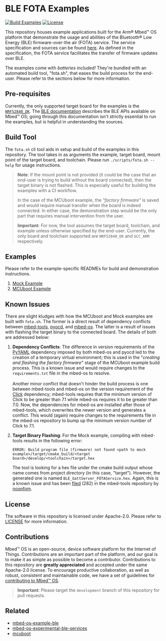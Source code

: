 # BLE FOTA Examples

[![Build Examples](https://github.com/ARMmbed/mbed-os-example-ble-fota/actions/workflows/build-examples.yml/badge.svg?branch=main)](https://github.com/ARMmbed/mbed-os-example-ble-fota/actions/workflows/build-examples.yml)
[![License](https://img.shields.io/badge/License-Apache%202.0-blue.svg)](https://opensource.org/licenses/Apache-2.0)

This repository houses example applications built for the Arm® Mbed™ OS platform that demonstrate the usage and abilities of the Bluetooth® Low Energy (BLE) firmware-over-the air (FOTA) service. The service specification and sources can be found [here](https://github.com/ARMmbed/mbed-os-experimental-ble-services/tree/fota-service-github-ci/services/FOTA). As defined in the specification, the FOTA service facilitates the transfer of firmware updates over BLE.

The examples come with _batteries included!_ They're bundled with an automated build tool, "fota.sh", that eases the build process for the end-user. Please refer to the sections below for more information.

## Pre-requisites
Currently, the only supported target board for the examples is the [`NRF52840_DK`](https://os.mbed.com/platforms/Nordic-nRF52840-DK/). The [BLE documentation](https://os.mbed.com/docs/mbed-os/v6.12/apis/ble.html) describes the BLE APIs available on Mbed™ OS; going through this documentation isn't strictly essential to run the examples, but is helpful in understanding the sources.

## Build Tool
The `fota.sh` cli tool aids in setup and build of the examples in this repository. The tool takes in as arguments the example, target board, mount point of the target board, and toolchain. Please run `./scripts/fota.sh --help` for usage instructions.

> **Note**: If the mount point is not provided (it could be the case that an end-user is trying to build without the board connected), then the target binary is not flashed. This is especially useful for building the examples with a CI workflow.
>
> In the case of the MCUboot example, the _"factory firmware"_ is saved and would require manual transfer when the board is indeed connected. In either case, the demonstration step would be the only part that requires manual intervention from the user.
>
> **Important**: For now, the tool assumes the target board, toolchain, and example unless otherwise specified by the end-user. Currently, the only board and toolchain supported are `NRF52840_DK` and `GCC_ARM` respectively.

## Examples

Please refer to the example-specific READMEs for build and demonstration instructions.
1. [Mock Example](Mock)
2. [MCUboot Example](MCUboot)

## Known Issues
There are slight kludges with how the MCUboot and Mock examples are built with `fota.sh`. The former is a direct result of dependency conflicts between [mbed-tools](https://github.com/ARMmbed/mbed-tools), [pyocd](https://github.com/pyocd/pyOCD), and [mbed-os](https://github.com/ARMmbed/mbed-os). The latter is a result of issues with flashing the target binary to the connected board. The details of both are addressed below:

1. **Dependency Conflicts**: The difference in version requirements of the [PyYAML](https://pyyaml.org) dependency imposed by both mbed-os and pyocd led to the creation of a temporary virtual environment; this is used in the "_creating and flashing the factory firmware_" stage of the MCUboot example build process. This is a known issue and would require changes to the `requirements.txt` file in the mbed-os to resolve.\
   \
   Another minor conflict that doesn't hinder the build process is one between mbed-tools and mbed-os on the version requirement of the [Click](https://click.palletsprojects.com/en/8.0.x/) dependency; mbed-tools requires that the minimum version of Click to be greater than 7.1 while mbed-os requires it to be greater than 7.0. Now, the dependencies for mbed-os are installed after those of mbed-tools, which overwrites the newer version and generates a conflict. This would (again) require changes to the requirements file in the mbed-os repository to bump up the minimum version number of Click to 7.1.

2. **Target Binary Flashing**: For the Mock example, compiling with mbed-tools results in the following error:
    ```
    ERROR: Build program file (firmware) not found <path to mock example>/target/cmake_build/<target board>/develop/<toolchain>/target.hex
    ``` 
   The tool is looking for a hex file under the cmake build output whose name comes from project directory (in this case, "target"). However, the generated one is named `BLE_GattServer_FOTAService.hex`. Again, this is a known issue and has been [filed](https://github.com/ARMmbed/mbed-tools/issues/282) (282) in the mbed-tools repository by [noonfom](https://github.com/noonfom).

## License
The software in this repository is licensed under Apache-2.0. Please refer to [LICENSE](LICENSE) for more information. 

## Contributions
Mbed™ OS is an open-source, device software platform for the Internet of Things. Contributions are an important part of the platform, and our goal is to make it as simple as possible to become a contributor. Contributions to this repository are **greatly appreciated** and accepted under the same Apache-2.0 license. To encourage productive collaboration, as well as robust, consistent and maintainable code, we have a set of guidelines for [contributing to Mbed™ OS](https://os.mbed.com/docs/mbed-os/latest/contributing/index.html).

> **Important**: Please target the `development` branch of this repository for pull requests.

## Related

* [mbed-os-example-ble](https://github.com/ARMmbed/mbed-os-example-ble)
* [mbed-os-experimental-ble-services](https://github.com/ARMmbed/mbed-os-experimental-ble-services)
* [mcuboot](https://github.com/mcu-tools/mcuboot)

